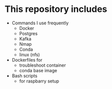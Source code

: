 # This repository includes

+ Commands I use frequently 
  + Docker
  + Postgres
  + Kafka
  + Nmap
  + Conda
  + linux (nfs)
+ Dockerfiles for
  + troubleshoot container
  + conda base image
+ Bash scripts
  + for raspbarry setup